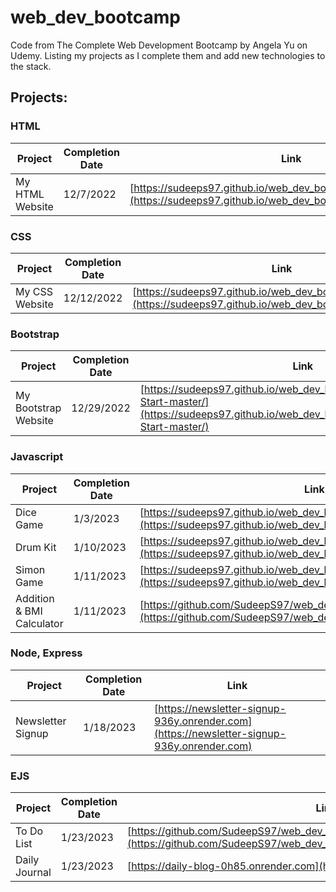 # web_dev_bootcamp
Code from The Complete Web Development Bootcamp by Angela Yu on Udemy.
Listing my projects as I complete them and add new technologies to the stack.


## Projects:
### HTML
| Project | Completion Date | Link |
|---|---|---|
| My HTML Website | 12/7/2022 | [https://sudeeps97.github.io/web_dev_bootcamp/my_html_website/](https://sudeeps97.github.io/web_dev_bootcamp/my_html_website/) |
### CSS
| Project | Completion Date | Link |
|---|---|---|
| My CSS Website | 12/12/2022 | [https://sudeeps97.github.io/web_dev_bootcamp/my_css_site/](https://sudeeps97.github.io/web_dev_bootcamp/my_css_site/) |
### Bootstrap
| Project | Completion Date | Link |
|---|---|---|
| My Bootstrap Website | 12/29/2022 | [https://sudeeps97.github.io/web_dev_bootcamp/bootstrap/TinDog-Start-master/](https://sudeeps97.github.io/web_dev_bootcamp/bootstrap/TinDog-Start-master/) |
### Javascript
| Project | Completion Date | Link |
|---|---|---|
| Dice Game | 1/3/2023 | [https://sudeeps97.github.io/web_dev_bootcamp/dice_game/](https://sudeeps97.github.io/web_dev_bootcamp/dice_game/) |
| Drum Kit | 1/10/2023 | [https://sudeeps97.github.io/web_dev_bootcamp/drum_kit/](https://sudeeps97.github.io/web_dev_bootcamp/drum_kit/) |
| Simon Game | 1/11/2023 | [https://sudeeps97.github.io/web_dev_bootcamp/simon_game/](https://sudeeps97.github.io/web_dev_bootcamp/simon_game/) |
| Addition & BMI Calculator | 1/11/2023 | [https://github.com/SudeepS97/web_dev_bootcamp/tree/main/calculator](https://github.com/SudeepS97/web_dev_bootcamp/tree/main/calculator) |
### Node, Express
| Project | Completion Date | Link |
|---|---|---|
| Newsletter Signup | 1/18/2023 | [https://newsletter-signup-936y.onrender.com](https://newsletter-signup-936y.onrender.com) |
### EJS
| Project | Completion Date | Link |
|---|---|---|
| To Do List | 1/23/2023 | [https://github.com/SudeepS97/web_dev_bootcamp/tree/main/_testing/todolist_v1/](https://github.com/SudeepS97/web_dev_bootcamp/tree/main/_testing/todolist_v1/) |
| Daily Journal | 1/23/2023 | [https://daily-blog-0h85.onrender.com](https://daily-blog-0h85.onrender.com) |
